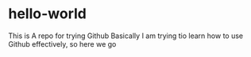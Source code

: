 # hello-world
This is A repo for trying Github
Basically I am trying tio learn how to use Github effectively, so here we go
